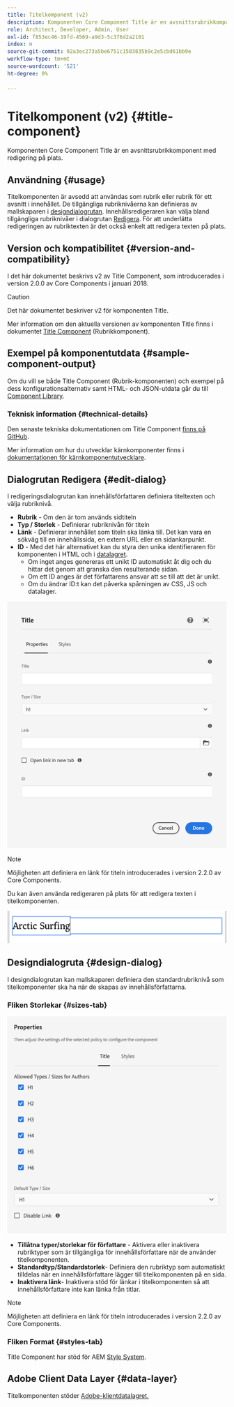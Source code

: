 ```yaml
---
title: Titelkomponent (v2)
description: Komponenten Core Component Title är en avsnittsrubrikkomponent med redigering på plats.
role: Architect, Developer, Admin, User
exl-id: f853ec46-19fd-4569-a9d3-5c376d2a2101
index: n
source-git-commit: 92a3ec273a5be6751c1503835b9c2e5cbd61bb9e
workflow-type: tm+mt
source-wordcount: '521'
ht-degree: 0%

---
```



# Titelkomponent (v2) {#title-component}

Komponenten Core Component Title är en avsnittsrubrikkomponent med redigering på plats.

## Användning {#usage}

Titelkomponenten är avsedd att användas som rubrik eller rubrik för ett avsnitt i innehållet. De tillgängliga rubriknivåerna kan definieras av mallskaparen i [designdialogrutan](#design-dialog). Innehållsredigeraren kan välja bland tillgängliga rubriknivåer i dialogrutan [Redigera](#edit-dialog). För att underlätta redigeringen av rubriktexten är det också enkelt att redigera texten på plats.

## Version och kompatibilitet {#version-and-compatibility}

I det här dokumentet beskrivs v2 av Title Component, som introducerades i version 2.0.0 av Core Components i januari 2018.

>[!CAUTION]
>
>Det här dokumentet beskriver v2 för komponenten Title.
>
>Mer information om den aktuella versionen av komponenten Title finns i dokumentet [Title Component](/help/components/title.md) (Rubrikkomponent).

## Exempel på komponentutdata {#sample-component-output}

Om du vill se både Title Component (Rubrik-komponenten) och exempel på dess konfigurationsalternativ samt HTML- och JSON-utdata går du till [Component Library](https://adobe.com/go/aem_cmp_library_title).

### Teknisk information {#technical-details}

Den senaste tekniska dokumentationen om Title Component [finns på GitHub](https://adobe.com/go/aem_cmp_tech_title_v2).

Mer information om hur du utvecklar kärnkomponenter finns i [dokumentationen för kärnkomponentutvecklare](/help/developing/overview.md).

## Dialogrutan Redigera {#edit-dialog}

I redigeringsdialogrutan kan innehållsförfattaren definiera titeltexten och välja rubriknivå.

* **Rubrik** - Om den är tom används sidtiteln
* **Typ / Storlek** - Definierar rubriknivån för titeln
* **Länk** - Definierar innehållet som titeln ska länka till. Det kan vara en sökväg till en innehållssida, en extern URL eller en sidankarpunkt.
* **ID** - Med det här alternativet kan du styra den unika identifieraren för komponenten i HTML och i [datalagret](/help/developing/data-layer/overview.md).
   * Om inget anges genereras ett unikt ID automatiskt åt dig och du hittar det genom att granska den resulterande sidan.
   * Om ett ID anges är det författarens ansvar att se till att det är unikt.
   * Om du ändrar ID:t kan det påverka spårningen av CSS, JS och datalager.

![Redigeringsdialogrutan för titelkomponent](/help/assets/title-edit.png)

>[!NOTE]
>
>Möjligheten att definiera en länk för titeln introducerades i version 2.2.0 av Core Components.

Du kan även använda redigeraren på plats för att redigera texten i titelkomponenten.

![Redigering på plats av titelkomponent](/help/assets/title-edit-inline.png)

## Designdialogruta {#design-dialog}

I designdialogrutan kan mallskaparen definiera den standardrubriknivå som titelkomponenter ska ha när de skapas av innehållsförfattarna.

### Fliken Storlekar {#sizes-tab}

![Utformningsdialogrutan för titelkomponenten](/help/assets/title-design.png)

* **Tillåtna typer/storlekar för författare** - Aktivera eller inaktivera rubriktyper som är tillgängliga för innehållsförfattare när de använder titelkomponenten.
* **Standardtyp/Standardstorlek**- Definiera den rubriktyp som automatiskt tilldelas när en innehållsförfattare lägger till titelkomponenten på en sida.
* **Inaktivera länk**- Inaktivera stöd för länkar i titelkomponenten så att innehållsförfattare inte kan länka från titlar.

>[!NOTE]
>
>Möjligheten att definiera en länk för titeln introducerades i version 2.2.0 av Core Components.

### Fliken Format {#styles-tab}

Title Component har stöd för AEM [Style System](/help/get-started/authoring.md#component-styling).

## Adobe Client Data Layer {#data-layer}

Titelkomponenten stöder [Adobe-klientdatalagret.](/help/developing/data-layer/overview.md)
